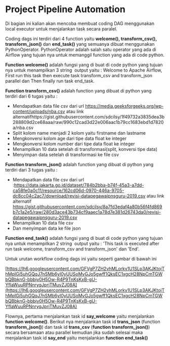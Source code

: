 # Project Pipeline Automation

Di bagian ini kalian akan mencoba membuat coding DAG menggunakan local executor untuk menjalankan task secara paralel.

Coding dags ini terdiri dari 4 function yaitu **welcome(), transform_csv(), transform_json()** dan **end_task()** yang semuanya dibuat menggunakan PythonOperator. PythonOperator adalah salah satu operator yang ada di Airflow yang tujuan nya untuk memanggil function yang ada di code python.

**Function welcome()** adalah fungsi yang di buat di code python yang tujuan nya untuk menampilkan 3 string  output yaitu : Welcome to Apache Airflow, First run this task then execute task transform_csv and transform_json parallel dan Then finally run task end_task.

**Function transform_csv()** adalah function yang dibuat di python yang terdiri dari 6 tugas yaitu :

- Mendapatkan data file csv dari url https://media.geeksforgeeks.org/wp-content/uploads/nba.csv atau link alternatifhttps://gist.githubusercontent.com/sdcilsy/1f49732a3835dea3b288809d2ce68aaa/raw/990c12cad3d22e006aac1b79cc1683ebd1d7820a/nba.csv
- Split kolom name menjadi 2 kolom yaitu firstname dan lastname
- Mengkonversi kolom age dari tipe data float ke integer
- Mengkonversi kolom number dari tipe data float ke integer
- Menampilkan 10 data setelah di transformasi(split, konversi tipe data)
- Menyimpan data setelah di transformasi ke file csv

**Function transform_json()** adalah function yang dibuat di python yang terdiri dari 3 tugas yaitu :

- Mendapatkan data file csv dari url :https://data.jakarta.go.id/dataset/784b2bba-b74f-45a3-a7dd-ca58fe0a0c11/resource/162cd06d-0970-446a-9705-dc8cc04c2ac7/download/revisi-datapegawaipnsguru-2019.csv atau link alternatif https://gist.githubusercontent.com/sdcilsy/8a7fd3edaf4a80b56f4fd869b7c1a2e5/raw/280d3ace43b734cf9aaec1a78d7e381d26743da0/revisi-datapegawaipnsguru-2019.csv
- Menampilkan 10 data file csv
- Dan menyimpan data ke file json

**Function end_task()** adalah fungsi yang di buat di code python yang tujuan nya untuk menampilkan 2 string  output yaitu : 'This task is executed after run task welcome, transform_csv and transform_json' dan 'End'.

Untuk urutan workflow coding dags ini yaitu seperti gambar di bawah ini

[https://lh6.googleusercontent.com/GFVgP7ZH2vhMLorky1U1SLp3AKJKtojThMpIGi5uhGQqJ7nSMb6yI0yUUSoMvGJo5gwff1QksEC1xgcH28NpCmTGWbQBbknG-bbbjy0H5Ow-R4P9TnKsKxB-gU-YfIaWuuRPNnryqJprjTMuvZJ08A](https://lh6.googleusercontent.com/GFVgP7ZH2vhMLorky1U1SLp3AKJKtojThMpIGi5uhGQqJ7nSMb6yI0yUUSoMvGJo5gwff1QksEC1xgcH28NpCmTGWbQBbknG-bbbjy0H5Ow-R4P9TnKsKxB-gU-YfIaWuuRPNnryqJprjTMuvZJ08A)

Flownya, pertama menjalankan task id **say_welcome** yaitu menjalankan **function welcome()**. Berikut nya menjalankan task id **trans_json** (function **transform_json()**) dan task id **trans_csv** (**function transform_json()**) secara bersamaan atau parallel kemudian jika sudah selesai maka menjalankan task id **say_end** yaitu menjalankan **function end_task()**